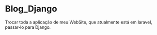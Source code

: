 # Blog_Django
 Trocar toda a aplicação de meu WebSite, que atualmente está em laravel, passar-lo para Django.
